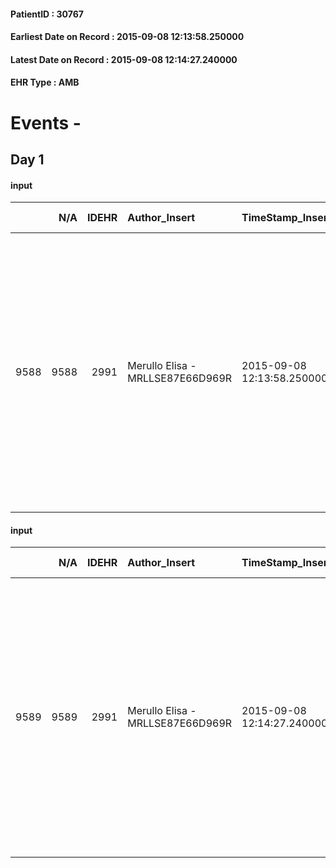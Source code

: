 
#### PatientID : 30767
#### Earliest Date on Record : 2015-09-08 12:13:58.250000
#### Latest Date on Record : 2015-09-08 12:14:27.240000
#### EHR Type : AMB

# Events - 

## Day 1

#### input
|      |    N/A |   IDEHR | Author_Insert                    | TimeStamp_Insert           | EHRType   |   PatientID |   IDDigitalSignDocument | persone_vicine   |   Unnamed: 0_x.1 |   IDANAMNESI_SOCIALE | Patient   | FamigliaAltro   | Paziente_T   | FamigliaAltro_T   |   Non_Rilevabile_x.1 | Note_Non_Rilevabile_x.1   | opt_Problemi   | Note_I                                                                                                                                                                                                                               | chk_contr_sintomi   | opt_paziente_a   | opt_famiglia_a   | opt_adeguatezza   | opt_paziente_solo   | ds_note_con                              | Caregiver_principale   | ds_familiari_coinv   | opt_necessario   | opt_risorse_ec   | opt_paziente_psi   | opt_Ins_vol   | ds_note_prio                                                                                                                                                                                    | opt_inv_civile   |   invalidita_perc | Needs     | Domestic partnership         | opt_indennita_acc   | opt_famiglia_psi   |
|-----:|-------:|--------:|:---------------------------------|:---------------------------|:----------|------------:|------------------------:|:-----------------|-----------------:|---------------------:|:----------|:----------------|:-------------|:------------------|---------------------:|:--------------------------|:---------------|:-------------------------------------------------------------------------------------------------------------------------------------------------------------------------------------------------------------------------------------|:--------------------|:-----------------|:-----------------|:------------------|:--------------------|:-----------------------------------------|:-----------------------|:---------------------|:-----------------|:-----------------|:-------------------|:--------------|:------------------------------------------------------------------------------------------------------------------------------------------------------------------------------------------------|:-----------------|------------------:|:----------|:-----------------------------|:--------------------|:-------------------|
| 9588 |   9588 |    2991 | Merullo Elisa - MRLLSE87E66D969R | 2015-09-08 12:13:58.250000 | AMB       |       30767 |                  132591 | N/A              |             1334 |                  896 | Si#1      | Si#1            | Si#1         | Si#1              |                    0 | NR                        | No#0           | La famiglia √® informata di tutto e consapevole della situazione clinica. I figli hanno voluto sapere tutto compresa la prognosi. Il coniuge non √® in grado in questo momento di essere partecipe; chi gestisce tutto √® la sorella | controllo sintomi#0 | Indefinite#2     | Indefinite#2     | Si#1              | No#0                | La pz vive con il coniuge ed i due figli | Sister                 | spouse               | No#0             | Adeguate#1       | No#0               | No#0          | Il bisogno espresso √® a livello clinico. L'ansia della famiglia √® che la pz non beve e non mangia. Spiegato il senso della nostra assistenza ma la famiglia fatica in quanto la pz √® giovane | Si#1             |               100 | Clinici#0 | Coniuge/Convivente#0;Figli#2 | Si#1                | S√¨#1              |

#### input
|      |    N/A |   IDEHR | Author_Insert                    | TimeStamp_Insert           | EHRType   |   PatientID |   IDDigitalSignDocument | persone_vicine   |   Unnamed: 0_x.1 |   IDANAMNESI_SOCIALE | Patient   | FamigliaAltro   | Paziente_T   | FamigliaAltro_T   |   Non_Rilevabile_x.1 | Note_Non_Rilevabile_x.1   | opt_Problemi   | Note_I                                                                                                                                                                                                                               | chk_contr_sintomi   | opt_paziente_a   | opt_famiglia_a   | opt_adeguatezza   | opt_paziente_solo   | ds_note_con                              | Caregiver_principale   | ds_familiari_coinv   | opt_necessario   | opt_risorse_ec   | opt_paziente_psi   | opt_Ins_vol   | ds_note_prio                                                                                                                                                                                    | opt_esenzione   | opt_inv_civile   |   invalidita_perc |   ds_codice_es | Needs     | Domestic partnership         | opt_indennita_acc   | opt_famiglia_psi   |
|-----:|-------:|--------:|:---------------------------------|:---------------------------|:----------|------------:|------------------------:|:-----------------|-----------------:|---------------------:|:----------|:----------------|:-------------|:------------------|---------------------:|:--------------------------|:---------------|:-------------------------------------------------------------------------------------------------------------------------------------------------------------------------------------------------------------------------------------|:--------------------|:-----------------|:-----------------|:------------------|:--------------------|:-----------------------------------------|:-----------------------|:---------------------|:-----------------|:-----------------|:-------------------|:--------------|:------------------------------------------------------------------------------------------------------------------------------------------------------------------------------------------------|:----------------|:-----------------|------------------:|---------------:|:----------|:-----------------------------|:--------------------|:-------------------|
| 9589 |   9589 |    2991 | Merullo Elisa - MRLLSE87E66D969R | 2015-09-08 12:14:27.240000 | AMB       |       30767 |                  132592 | N/A              |             1335 |                  897 | Si#1      | Si#1            | Si#1         | Si#1              |                    0 | NR                        | No#0           | La famiglia √® informata di tutto e consapevole della situazione clinica. I figli hanno voluto sapere tutto compresa la prognosi. Il coniuge non √® in grado in questo momento di essere partecipe; chi gestisce tutto √® la sorella | controllo sintomi#0 | Indefinite#2     | Indefinite#2     | Si#1              | No#0                | La pz vive con il coniuge ed i due figli | Sister                 | spouse               | No#0             | Adeguate#1       | No#0               | No#0          | Il bisogno espresso √® a livello clinico. L'ansia della famiglia √® che la pz non beve e non mangia. Spiegato il senso della nostra assistenza ma la famiglia fatica in quanto la pz √® giovane | Si#1            | Si#1             |               100 |             48 | Clinici#0 | Coniuge/Convivente#0;Figli#2 | Si#1                | S√¨#1              |


